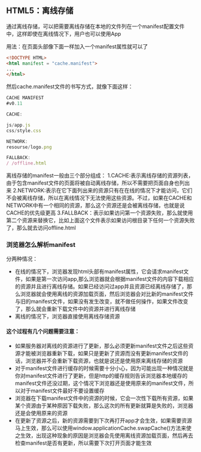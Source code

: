 ## HTML5：离线存储

通过离线存储，可以把需要离线存储在本地的文件列在一个manifest配置文件中，这样即使在离线情况下，用户也可以使用App

用法：在页面头部像下面一样加入一个manifest属性就可以了
```html
<!DOCTYPE HTML>
<html manifest = "cache.manifest">
...
</html>
```

然后cache.manifest文件的书写方式，就像下面这样：
```javascript
CACHE MANIFEST
#v0.11

CACHE:

js/app.js
css/style.css

NETWORK:
resourse/logo.png

FALLBACK:
/ /offline.html
```

离线存储的manifest一般由三个部分组成：
1.CACHE:表示离线存储的资源列表，由于包含manifest文件的页面将被自动离线存储，所以不需要把页面自身也列出来
2.NETWORK:表示在它下面列出来的资源只有在在线的情况下才能访问，它们不会被离线存储，所以在离线情况下无法使用这些资源。不过，如果在CACHE和NETWORK中有一个相同的资源，那么这个资源还是会被离线存储，也就是说CACHE的优先级更高
3.FALLBACK：表示如果访问第一个资源失败，那么就使用第二个资源来替换它，比如上面这个文件表示如果访问根目录下任何一个资源失败了，那么就去访问offline.html

### 浏览器怎么解析manifest

分两种情况：
- 在线的情况下，浏览器发现html头部有manifest属性，它会请求manifest文件，如果是第一次访问app,那么浏览器就会根据manifest文件的内容下载相应的资源并且进行离线存储。如果已经访问过app并且资源已经离线存储了，那么浏览器就会使用离线的资源加载页面，然后浏览器会对比新的manifest文件与旧的manifest文件，如果没有发生改变，就不做任何操作，如果文件改变了，那么就会重新下载文件中的资源并进行离线存储
- 离线的情况下，浏览器直接使用离线存储资源

#### 这个过程有几个问题需要注意：
- 如果服务器对离线的资源进行了更新，那么必须更新manifest文件之后这些资源才能被浏览器重新下载，如果只是更新了资源而没有更新manifest文件的话，浏览器并不会重新下载资源，也就是说还是使用原来离线存储的资源
- 对于manifest文件进行缓存的时候需要十分小心，因为可能出现一种情况就是你对manifest文件进行了更新，但是http的缓存规则告诉浏览器本地缓存的manifest文件还没过期，这个情况下浏览器还是使用原来的manifest文件，所以对于manifest文件最好不要设置缓存
- 浏览器在下载manifest文件中的资源的时候，它会一次性下载所有资源，如果某个资源由于某种原因下载失败，那么这次的所有更新就算是失败的，浏览器还是会使用原来的资源
- 在更新了资源之后，新的资源需要到下次再打开app才会生效，如果需要资源马上生效，那么可以使用window.applicationCache.swapCache()方法来使之生效，出现这种现象的原因是浏览器会先使用离线资源加载页面，然后再去检查manifest是否有更新，所以需要下次打开页面才能生效
